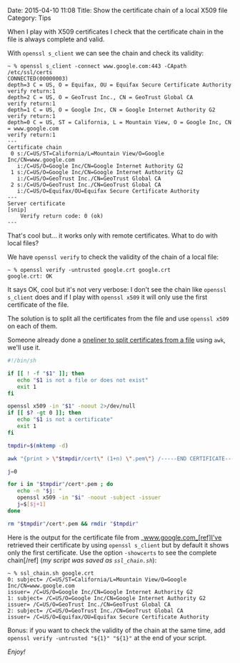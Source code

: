 Date: 2015-04-10 11:08
Title: Show the certificate chain of a local X509 file
Category: Tips

When I play with X509 certificates I check that the certificate chain in the file is always complete and valid.

With `openssl s_client` we can see the chain and check its validity:

```
~ % openssl s_client -connect www.google.com:443 -CApath /etc/ssl/certs
CONNECTED(00000003)
depth=3 C = US, O = Equifax, OU = Equifax Secure Certificate Authority
verify return:1
depth=2 C = US, O = GeoTrust Inc., CN = GeoTrust Global CA
verify return:1
depth=1 C = US, O = Google Inc, CN = Google Internet Authority G2
verify return:1
depth=0 C = US, ST = California, L = Mountain View, O = Google Inc, CN = www.google.com
verify return:1
---
Certificate chain
 0 s:/C=US/ST=California/L=Mountain View/O=Google Inc/CN=www.google.com
   i:/C=US/O=Google Inc/CN=Google Internet Authority G2
 1 s:/C=US/O=Google Inc/CN=Google Internet Authority G2
   i:/C=US/O=GeoTrust Inc./CN=GeoTrust Global CA
 2 s:/C=US/O=GeoTrust Inc./CN=GeoTrust Global CA
   i:/C=US/O=Equifax/OU=Equifax Secure Certificate Authority
---
Server certificate
[snip]
    Verify return code: 0 (ok)
---

```

That's cool but... it works only with remote certificates. What to do with local files?

We have `openssl verify` to check the validity of the chain of a local file:

```
~ % openssl verify -untrusted google.crt google.crt
google.crt: OK
```
It says OK, cool but it's not very verbose: I don't see the chain like `openssl s_client` does and if I play with `openssl x509` it will only use the first certificate of the file.

The solution is to split all the certificates from the file and use `openssl x509` on each of them.

Someone already done a [oneliner to split certificates from a file](http://stackoverflow.com/questions/3777075/ssl-certificate-rejected-trying-to-access-github-over-https-behind-firewall/4454754#4454754) using `awk`, we'll use it.

``` bash
#!/bin/sh

if [[ ! -f "$1" ]]; then
   echo "$1 is not a file or does not exist"
   exit 1
fi

openssl x509 -in "$1" -noout 2>/dev/null
if [[ $? -gt 0 ]]; then
   echo "$1 is not a certificate"
   exit 1
fi

tmpdir=$(mktemp -d)

awk "{print > \"$tmpdir/cert\" (1+n) \".pem\"} /-----END CERTIFICATE-----/ {n++}" "$1"

j=0

for i in "$tmpdir"/cert*.pem ; do
   echo -n "$j: "
   openssl x509 -in "$i" -noout -subject -issuer
   j=$[$j+1]
done

rm "$tmpdir"/cert*.pem && rmdir "$tmpdir"
```

Here is the output for the certificate file from _www.google.com_[ref]I've retrieved their certificate by using `openssl s_client` but by default it shows only the first certificate. Use the option `-showcerts` to see the complete chain[/ref] (_my script was saved as `ssl_chain.sh`_):
```
~ % ssl_chain.sh google.crt
0: subject= /C=US/ST=California/L=Mountain View/O=Google Inc/CN=www.google.com
issuer= /C=US/O=Google Inc/CN=Google Internet Authority G2
1: subject= /C=US/O=Google Inc/CN=Google Internet Authority G2
issuer= /C=US/O=GeoTrust Inc./CN=GeoTrust Global CA
2: subject= /C=US/O=GeoTrust Inc./CN=GeoTrust Global CA
issuer= /C=US/O=Equifax/OU=Equifax Secure Certificate Authority
```

Bonus: if you want to check the validity of the chain at the same time, add `openssl verify -untrusted "${1}" "${1}"` at the end of your script.

_Enjoy!_
